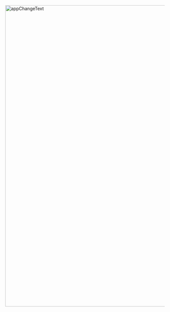 <img width="952" alt="appChangeText" src="https://user-images.githubusercontent.com/68917523/154846085-b55c0f0c-e409-4efa-9d9f-389136f0fda0.png">
